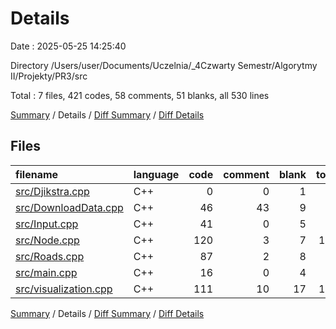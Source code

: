 # Details

Date : 2025-05-25 14:25:40

Directory /Users/user/Documents/Uczelnia/_4Czwarty Semestr/Algorytmy II/Projekty/PR3/src

Total : 7 files,  421 codes, 58 comments, 51 blanks, all 530 lines

[Summary](results.md) / Details / [Diff Summary](diff.md) / [Diff Details](diff-details.md)

## Files
| filename | language | code | comment | blank | total |
| :--- | :--- | ---: | ---: | ---: | ---: |
| [src/Djikstra.cpp](/src/Djikstra.cpp) | C++ | 0 | 0 | 1 | 1 |
| [src/DownloadData.cpp](/src/DownloadData.cpp) | C++ | 46 | 43 | 9 | 98 |
| [src/Input.cpp](/src/Input.cpp) | C++ | 41 | 0 | 5 | 46 |
| [src/Node.cpp](/src/Node.cpp) | C++ | 120 | 3 | 7 | 130 |
| [src/Roads.cpp](/src/Roads.cpp) | C++ | 87 | 2 | 8 | 97 |
| [src/main.cpp](/src/main.cpp) | C++ | 16 | 0 | 4 | 20 |
| [src/visualization.cpp](/src/visualization.cpp) | C++ | 111 | 10 | 17 | 138 |

[Summary](results.md) / Details / [Diff Summary](diff.md) / [Diff Details](diff-details.md)